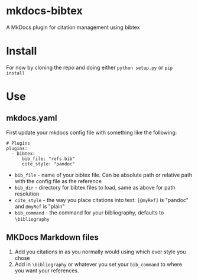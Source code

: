 # mkdocs-bibtex
A MkDocs plugin for citation management using bibtex


# Install
For now by cloning the repo and doing either `python setup.py` or `pip install` 


# Use
## mkdocs.yaml
First update your mkdocs config file with something like the following:
```
# Plugins
plugins:
  - bibtex:
      bib_file: "refs.bib"
      cite_style: "pandoc"
```

- `bib_file` - name of your bibtex file. Can be absolute path or relative path with the config file as the reference
- `bib_dir` - directory for bibtex files to load, same as above for path resolution
- `cite_style` - the way you place citations into text: `[@myRef]` is "pandoc" and `@myRef` is "plain"
- `bib_command` - the command for your bibliography, defaults to `\bibliography`

## MKDocs Markdown files

1. Add you citations in as you normally would using which ever style you chose
2. Add in `\bibliography` or whatever you set your `bib_command` to where you want your references. 
